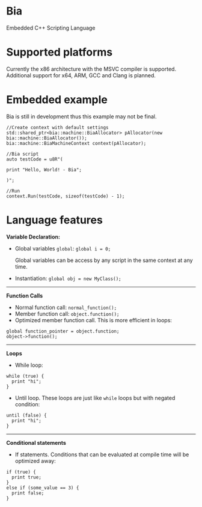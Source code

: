 # Bia
Embedded C++ Scripting Language

# Supported platforms
Currently the x86 architecture with the MSVC compiler is supported. Additional support for x64, ARM, GCC and Clang is planned.

# Embedded example
Bia is still in development thus this example may not be final.
```
//Create context with default settings
std::shared_ptr<bia::machine::BiaAllocator> pAllocator(new bia::machine::BiaAllocator());
bia::machine::BiaMachineContext context(pAllocator);

//Bia script
auto testCode = u8R"(

print "Hello, World! - Bia";

)";

//Run
context.Run(testCode, sizeof(testCode) - 1);
```

# Language features
**Variable Declaration:**
- Global variables `global`: `global i = 0;`

  Global variables can be access by any script in the same context at any time.
- Instantiation: `global obj = new MyClass();`
***
**Function Calls**
- Normal function call: `normal_function();`
- Member function call: `object.function();`
- Optimized member function call. This is more efficient in loops:
```
global function_pointer = object.function;
object->function();
```
***
**Loops**
- While loop:
```
while (true) {
  print "hi";
}
```
- Until loop. These loops are just like `while` loops but with negated condition:
```
until (false) {
  print "hi";
}
```
***
**Conditional statements**
- If statements. Conditions that can be evaluated at compile time will be optimized away:
```
if (true) {
  print true;
}
else if (some_value == 3) {
  print false;
}
```
